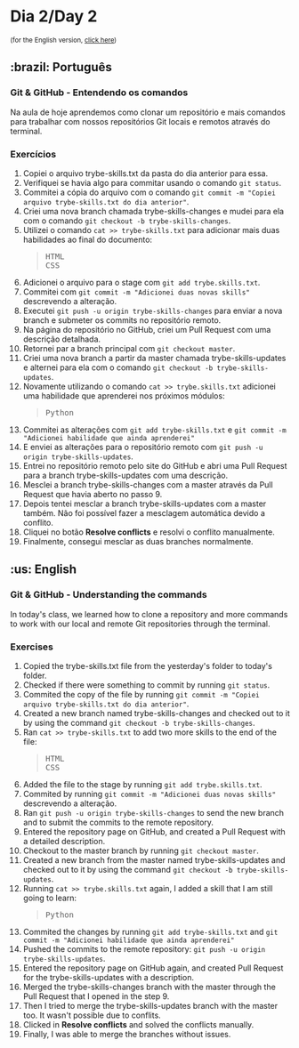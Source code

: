 # Dia 2/Day 2
<small>(for the English version, <a href="#en">click here</a>)</small>
<h2>:brazil: Português</h2>
<h3>Git & GitHub - Entendendo os comandos</h3>
Na aula de hoje aprendemos como clonar um repositório e mais comandos para trabalhar com nossos repositórios Git locais e remotos através do terminal.
<h3>Exercícios</h3>
  <ol>
    <li>Copiei o arquivo trybe-skills.txt da pasta do dia anterior para essa.
    <li>Verifiquei se havia algo para commitar usando o comando <code>git status</code>.
    <li>Commitei a cópia do arquivo com o comando <code>git commit -m "Copiei arquivo trybe-skills.txt do dia anterior"</code>.
    <li>Criei uma nova branch chamada trybe-skills-changes e mudei para ela com o comando <code>git checkout -b trybe-skills-changes</code>.
    <li>Utilizei o comando <code>cat >> trybe-skills.txt</code> para adicionar mais duas habilidades ao final do documento:
      <blockquote>
<pre>
HTML
CSS</pre>
      </blockquote>
    <li>Adicionei o arquivo para o stage com <code>git add trybe.skills.txt</code>.
    <li>Commitei com <code>git commit -m "Adicionei duas novas skills"</code> descrevendo a alteração.
    <li>Executei <code>git push -u origin trybe-skills-changes</code> para enviar a nova branch e submeter os commits no repositório remoto.
    <li>Na página do repositório no GitHub, criei um Pull Request com uma descrição detalhada.
    <li>Retornei par a branch principal com <code>git checkout master</code>.
    <li>Criei uma nova branch a partir da master chamada trybe-skills-updates e alternei para ela com o comando <code>git checkout -b trybe-skills-updates</code>.
    <li>Novamente utilizando o comando <code>cat >> trybe.skills.txt</code> adicionei uma habilidade que aprenderei nos próximos módulos:
      <blockquote>
<pre>Python</pre>
        </blockquote>
    <li>Commitei as alterações com <code>git add trybe-skills.txt</code> e <code>git commit -m "Adicionei habilidade que ainda aprenderei"</code>
    <li>E enviei as alterações para o repositório remoto com <code>git push -u origin trybe-skills-updates</code>.
    <li>Entrei no repositório remoto pelo site do GitHub e abri uma Pull Request para a branch trybe-skills-updates com uma descrição.
    <li>Mesclei a branch trybe-skills-changes com a master através da Pull Request que havia aberto no passo 9.
    <li>Depois tentei mesclar a branch trybe-skills-updates com a master também. Não foi possível fazer a mesclagem automática devido a conflito.
    <li>Cliquei no botão <strong>Resolve conflicts</strong> e resolvi o conflito manualmente.
    <li>Finalmente, consegui mesclar as duas branches normalmente.
  </ol>

<h2 id="en">:us: English</h2>
<h3>Git & GitHub - Understanding the commands</h3>
In today's class, we learned how to clone a repository and more commands to work with our local and remote Git repositories through the terminal.
<h3>Exercises</h3>
  <ol>
    <li>Copied the trybe-skills.txt file from the yesterday's folder to today's folder.
    <li>Checked if there were something to commit by running <code>git status</code>.
    <li>Commited the copy of the file by running <code>git commit -m "Copiei arquivo trybe-skills.txt do dia anterior"</code>.
    <li>Created a new branch named trybe-skills-changes and checked out to it by using the command <code>git checkout -b trybe-skills-changes</code>.
    <li>Ran <code>cat >> trybe-skills.txt</code> to add two more skills to the end of the file:
      <blockquote>
<pre>
HTML
CSS</pre>
      </blockquote>
    <li>Added the file to the stage by running <code>git add trybe.skills.txt</code>.
    <li>Commited by running <code>git commit -m "Adicionei duas novas skills"</code> descrevendo a alteração.
    <li>Ran <code>git push -u origin trybe-skills-changes</code> to send the new branch and to submit the commits to the remote repository.
    <li>Entered the repository page on GitHub, and created a Pull Request with a detailed description.
    <li>Checkout to the master branch by running <code>git checkout master</code>.
    <li>Created a new branch from the master named trybe-skills-updates and checked out to it by using the command <code>git checkout -b trybe-skills-updates</code>.
    <li>Running <code>cat >> trybe.skills.txt</code> again, I added a skill that I am still going to learn:
      <blockquote>
<pre>Python</pre>
      </blockquote>
    <li>Commited the changes by running <code>git add trybe-skills.txt</code> and <code>git commit -m "Adicionei habilidade que ainda aprenderei"</code>
    <li>Pushed the commits to the remote repository: <code>git push -u origin trybe-skills-updates</code>.
    <li>Entered the repository page on GitHub again, and created Pull Request for the trybe-skills-updates with a description.
    <li>Merged the trybe-skills-changes branch with the master through the Pull Request that I opened in the step 9.
    <li>Then I tried to merge the trybe-skills-updates branch with the master too. It wasn't possible due to conflits.
    <li>Clicked in <strong>Resolve conflicts</strong> and solved the conflicts manually.
    <li>Finally, I was able to merge the branches without issues.
  </ol>
